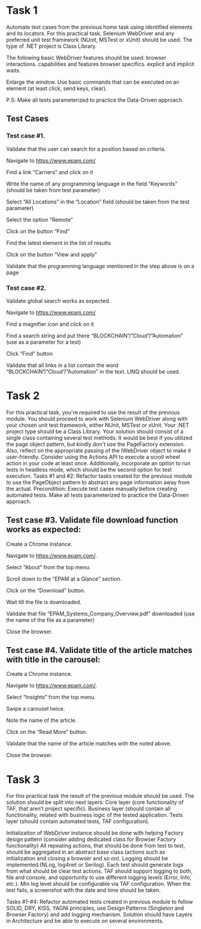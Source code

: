 # Task 1

Automate test cases from the previous home task using identified elements and its locators. For this practical task, Selenium WebDriver and any preferred unit test framework (NUnit, MSTest or xUnit) should be used. 
The type of .NET project is Class Library.


The following basic WebDriver features should be used:
browser interactions.
capabilities and features browser specifics.
explicit and implicit waits.


Enlarge the window. Use basic commands that can be executed on an element (at least click, send keys, clear). 


P.S: Make all tests parameterized to practice the Data-Driven approach.


## Test Cases


### Test case #1. 

Validate that the user can search for a position based on criteria.

Navigate to https://www.epam.com/

Find a link “Carriers” and click on it

Write the name of any programming language in the field “Keywords” (should be taken from test parameter)

Select “All Locations” in the “Location” field (should be taken from the test parameter)

Select the option “Remote”

Click on the button “Find”

Find the latest element in the list of results

Click on the button “View and apply”

Validate that the programming language mentioned in the step above is on a page


### Test case #2. 

Validate global search works as expected.

Navigate to https://www.epam.com/

Find a magnifier icon and click on it

Find a search string and put there “BLOCKCHAIN”/”Cloud”/”Automation” (use as a parameter for a test)

Click “Find” button

Validate that all links in a list contain the word “BLOCKCHAIN”/”Cloud”/”Automation” in the text. LINQ should be used. 

# Task 2

For this practical task, you're required to use the result of the previous module. You should proceed to work with Selenium WebDriver along with your chosen unit test framework, either NUnit, MSTest or xUnit. Your .NET project type should be a Class Library.
Your solution should consist of a single class containing several test methods. It would be best if you utilized the page object pattern, but kindly don't use the PageFactory extension. Also, reflect on the appropriate passing of the IWebDriver object to make it user-friendly. Consider using the Actions API to execute a scroll wheel action in your code at least once. Additionally, incorporate an option to run tests in headless mode, which should be the second option for test execution.
Tasks #1 and #2:
Refactor tasks created for the previous module to use the PageObject pattern to abstract any page information away from the actual.
Precondition: Execute test cases manually before creating automated tests. Make all tests parameterized to practice the Data-Driven approach. 


## Test case #3. Validate file download function works as expected:
Create a Chrome instance.

Navigate to https://www.epam.com/.

Select “About” from the top menu.

Scroll down to the “EPAM at a Glance” section.

Click on the “Download” button.

Wait till the file is downloaded.

Validate that file “EPAM_Systems_Company_Overview.pdf” downloaded (use the name of the file as a parameter)

Close the browser.


## Test case #4. Validate title of the article matches with title in the carousel:
Create a Chrome instance.

Navigate to https://www.epam.com/.

Select “Insights” from the top menu.

Swipe a carousel twice.

Note the name of the article.

Click on the “Read More” button.

Validate that the name of the article matches with the noted above. 

Close the browser.

# Task 3

For this practical task the result of the previous module should be used. 
The solution should be split into next layers:
Core layer (core functionality of TAF, that aren’t project specific).
Business layer (should contain all functionality, related with business logic of the tested application.
Tests layer (should contain automated tests, TAF configuration).

Initialization of WebDriver instance should be done with helping Factory design pattern (consider adding dedicated class for Browser Factory functionality) 
All repeating actions, that should be done from test to test, should be aggregated in an abstract base class (actions such as initialization and closing a browser and so on).
Logging should be implemented (NLog, log4net or Serilog). Each test should generate logs from what should be clear test actions. TAF should support logging to both, file and console, and opportunity to use different logging levels (Error, Info, etc.). Min log level should be configurable via TAF configuration. When the test fails, a screenshot with the date and time should be taken. 


Tasks #1-#4:
Refactor automated tests created in previous module to follow SOLID, DRY, KISS, YAGNI principles, use Design Patterns (Singleton and Browser Factory) and add logging mechanism.  Solution should have Layers in Architecture and be able to execute on several environments.


